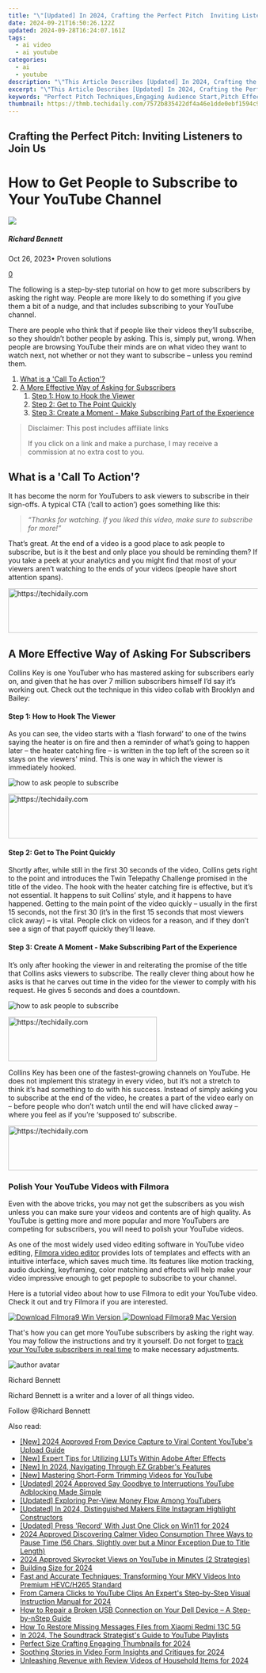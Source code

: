 ```yaml
---
title: "\"[Updated] In 2024, Crafting the Perfect Pitch  Inviting Listeners to Join Us\""
date: 2024-09-21T16:50:26.122Z
updated: 2024-09-28T16:24:07.161Z
tags:
  - ai video
  - ai youtube
categories:
  - ai
  - youtube
description: "\"This Article Describes [Updated] In 2024, Crafting the Perfect Pitch: Inviting Listeners to Join Us\""
excerpt: "\"This Article Describes [Updated] In 2024, Crafting the Perfect Pitch: Inviting Listeners to Join Us\""
keywords: "Perfect Pitch Techniques,Engaging Audience Start,Pitch Effectiveness Guide,Invitation Speech Skills,Listener Attraction Tips,Joining Dialogues Methods,Conversation Entry Strategies"
thumbnail: https://thmb.techidaily.com/7572b835422df4a46e1dde0ebf1594c94500d035cdbdf693fb3fdb8a7d6301cc.jpg
---
```


## Crafting the Perfect Pitch: Inviting Listeners to Join Us

# How to Get People to Subscribe to Your YouTube Channel

![](https://images.wondershare.com/filmora/article-images/richard-bennett.jpg)

##### Richard Bennett

 Oct 26, 2023• Proven solutions

[0](#commentsBoxSeoTemplate)

The following is a step-by-step tutorial on how to get more subscribers by asking the right way. People are more likely to do something if you give them a bit of a nudge, and that includes subscribing to your YouTube channel.

There are people who think that if people like their videos they’ll subscribe, so they shouldn’t bother people by asking. This is, simply put, wrong. When people are browsing YouTube their minds are on what video they want to watch next, not whether or not they want to subscribe – unless you remind them.

1. [What is a 'Call To Action'?](#cta)
2. [A More Effective Way of Asking for Subscribers](#betterway)  
   1. [Step 1: How to Hook the Viewer](#hook)  
   2. [Step 2: Get to The Point Quickly](#point)  
   3. [Step 3: Create a Moment - Make Subscribing Part of the Experience](#moment)

>  Disclaimer: This post includes affiliate links
>
>  If you click on a link and make a purchase, I may receive a commission at no extra cost to you.
>

## What is a 'Call To Action'?

It has become the norm for YouTubers to ask viewers to subscribe in their sign-offs. A typical CTA (‘call to action’) goes something like this:

> _“Thanks for watching. If you liked this video, make sure to subscribe for more!”_

That’s great. At the end of a video is a good place to ask people to subscribe, but is it the best and only place you should be reminding them? If you take a peek at your analytics and you might find that most of your viewers aren’t watching to the ends of your videos (people have short attention spans).

<!-- affiliate ads begin -->
<a href="https://zebaoaffiliateprogram.pxf.io/c/5597632/2137975/21526" target="_top" id="2137975">
  <img src="//a.impactradius-go.com/display-ad/21526-2137975" border="0" alt="https://techidaily.com" width="728" height="90"/>
</a>
<img height="0" width="0" src="https://zebaoaffiliateprogram.pxf.io/i/5597632/2137975/21526" style="position:absolute;visibility:hidden;" border="0" />
<!-- affiliate ads end -->

## A More Effective Way of Asking For Subscribers

Collins Key is one YouTuber who has mastered asking for subscribers early on, and given that he has over 7 million subscribers himself I’d say it’s working out. Check out the technique in this video collab with Brooklyn and Bailey:

#### Step 1: How to Hook The Viewer

As you can see, the video starts with a ‘flash forward’ to one of the twins saying the heater is on fire and then a reminder of what’s going to happen later – the heater catching fire – is written in the top left of the screen so it stays on the viewers' mind. This is one way in which the viewer is immediately hooked.

![ how to ask people to subscribe](https://images.wondershare.com/filmora/article-images/ask-people-to-subscribe-by-hook.jpg)

<!-- affiliate ads begin -->
<a href="https://ephamedtechinc.pxf.io/c/5597632/2126492/26400" target="_top" id="2126492">
  <img src="//a.impactradius-go.com/display-ad/26400-2126492" border="0" alt="https://techidaily.com" width="640" height="90"/>
</a>
<img height="0" width="0" src="https://ephamedtechinc.pxf.io/i/5597632/2126492/26400" style="position:absolute;visibility:hidden;" border="0" />
<!-- affiliate ads end -->

#### Step 2: Get to The Point Quickly

Shortly after, while still in the first 30 seconds of the video, Collins gets right to the point and introduces the Twin Telepathy Challenge promised in the title of the video. The hook with the heater catching fire is effective, but it’s not essential. It happens to suit Collins’ style, and it happens to have happened. Getting to the main point of the video quickly – usually in the first 15 seconds, not the first 30 (it’s in the first 15 seconds that most viewers click away) – is vital. People click on videos for a reason, and if they don’t see a sign of that payoff quickly they’ll leave.

#### Step 3: Create A Moment - Make Subscribing Part of the Experience

It’s only after hooking the viewer in and reiterating the promise of the title that Collins asks viewers to subscribe. The really clever thing about how he asks is that he carves out time in the video for the viewer to comply with his request. He gives 5 seconds and does a countdown.

![ how to ask people to subscribe](https://images.wondershare.com/filmora/article-images/ask-people-to-subscribe-in-perfect-moment.jpg)

<!-- affiliate ads begin -->
<a href="https://aligracehair.sjv.io/c/5597632/1902319/19272" target="_top" id="1902319">
  <img src="//a.impactradius-go.com/display-ad/19272-1902319" border="0" alt="https://techidaily.com" width="300" height="90"/>
</a>
<img height="0" width="0" src="https://aligracehair.sjv.io/i/5597632/1902319/19272" style="position:absolute;visibility:hidden;" border="0" />
<!-- affiliate ads end -->

Collins Key has been one of the fastest-growing channels on YouTube. He does not implement this strategy in every video, but it’s not a stretch to think it’s had something to do with his success. Instead of simply asking you to subscribe at the end of the video, he creates a part of the video early on – before people who don’t watch until the end will have clicked away – where you feel as if you’re ‘supposed to’ subscribe.

<!-- affiliate ads begin -->
<a href="https://ephamedtechinc.pxf.io/c/5597632/2145009/26400" target="_top" id="2145009">
  <img src="//a.impactradius-go.com/display-ad/26400-2145009" border="0" alt="https://techidaily.com" width="728" height="90"/>
</a>
<img height="0" width="0" src="https://ephamedtechinc.pxf.io/i/5597632/2145009/26400" style="position:absolute;visibility:hidden;" border="0" />
<!-- affiliate ads end -->

### Polish Your YouTube Videos with Filmora

Even with the above tricks, you may not get the subscribers as you wish unless you can make sure your videos and contents are of high quality. As YouTube is getting more and more popular and more YouTubers are competing for subscribers, you will need to polish your YouTube videos.

As one of the most widely used video editing software in YouTube video editing, [Filmora video editor](https://tools.techidaily.com/wondershare/filmora/download/) provides lots of templates and effects with an intuitive interface, which saves much time. Its features like motion tracking, audio ducking, keyframing, color matching and effects will help make your video impressive enough to get pepople to subscribe to your channel.

Here is a tutorial video about how to use Filmora to edit your YouTube video. Check it out and try Filmora if you are interested.

[![Download Filmora9 Win Version](https://images.wondershare.com/filmora/guide/download-btn-win.jpg) ](https://tools.techidaily.com/wondershare/filmora/download/) [![Download Filmora9 Mac Version](https://images.wondershare.com/filmora/guide/download-btn-mac.jpg) ](https://tools.techidaily.com/wondershare/filmora/download/)

That's how you can get more YouTube subscribers by asking the right way. You may follow the instructions and try it yourself. Do not forget to [track your YouTube subscribers in real time](https://tools.techidaily.com/wondershare/filmora/download/) to make necessary adjustments.

![author avatar](https://images.wondershare.com/filmora/article-images/richard-bennett.jpg)

Richard Bennett

Richard Bennett is a writer and a lover of all things video.

Follow @Richard Bennett

<ins class="adsbygoogle"
     style="display:block"
     data-ad-format="autorelaxed"
     data-ad-client="ca-pub-7571918770474297"
     data-ad-slot="1223367746"></ins>

<ins class="adsbygoogle"
     style="display:block"
     data-ad-client="ca-pub-7571918770474297"
     data-ad-slot="8358498916"
     data-ad-format="auto"
     data-full-width-responsive="true"></ins>

<span class="atpl-alsoreadstyle">Also read:</span>
<div><ul>
<li><a href="https://youtube-zero.techidaily.com/024-approved-from-device-capture-to-viral-content-youtubes-upload-guide/"><u>[New] 2024 Approved From Device Capture to Viral Content YouTube's Upload Guide</u></a></li>
<li><a href="https://some-knowledge.techidaily.com/new-expert-tips-for-utilizing-luts-within-adobe-after-effects/"><u>[New] Expert Tips for Utilizing LUTs Within Adobe After Effects</u></a></li>
<li><a href="https://screen-recording.techidaily.com/new-in-2024-navigating-through-ez-grabbers-features/"><u>[New] In 2024, Navigating Through EZ Grabber's Features</u></a></li>
<li><a href="https://youtube-zero.techidaily.com/astering-short-form-trimming-videos-for-youtube/"><u>[New] Mastering Short-Form Trimming Videos for YouTube</u></a></li>
<li><a href="https://youtube-zero.techidaily.com/ed-2024-approved-say-goodbye-to-interruptions-youtube-adblocking-made-simple/"><u>[Updated] 2024 Approved Say Goodbye to Interruptions YouTube Adblocking Made Simple</u></a></li>
<li><a href="https://facebook-record-videos.techidaily.com/updated-exploring-per-view-money-flow-among-youtubers/"><u>[Updated] Exploring Per-View Money Flow Among YouTubers</u></a></li>
<li><a href="https://instagram-clips.techidaily.com/updated-in-2024-distinguished-makers-elite-instagram-highlight-constructors/"><u>[Updated] In 2024, Distinguished Makers Elite Instagram Highlight Constructors</u></a></li>
<li><a href="https://video-screen-grab.techidaily.com/updated-press-record-with-just-one-click-on-win11-for-2024/"><u>[Updated] Press 'Record' With Just One Click on Win11 for 2024</u></a></li>
<li><a href="https://youtube-zero.techidaily.com/approved-discovering-calmer-video-consumption-three-ways-to-pause-time-56-chars-slightly-over-but-a-minor-exception-due-to-title-length/"><u>2024 Approved Discovering Calmer Video Consumption Three Ways to Pause Time (56 Chars, Slightly over but a Minor Exception Due to Title Length)</u></a></li>
<li><a href="https://youtube-zero.techidaily.com/approved-skyrocket-views-on-youtube-in-minutes-2-strategies/"><u>2024 Approved Skyrocket Views on YouTube in Minutes (2 Strategies)</u></a></li>
<li><a href="https://youtube-zero.techidaily.com/ing-size-for-2024/"><u>Building Size for 2024</u></a></li>
<li><a href="https://eaxpv-info.techidaily.com/fast-and-accurate-techniques-transforming-your-mkv-videos-into-premium-hevch265-standard/"><u>Fast and Accurate Techniques: Transforming Your MKV Videos Into Premium HEVC/H265 Standard</u></a></li>
<li><a href="https://some-techniques.techidaily.com/from-camera-clicks-to-youtube-clips-an-experts-step-by-step-visual-instruction-manual-for-2024/"><u>From Camera Clicks to YouTube Clips An Expert's Step-by-Step Visual Instruction Manual for 2024</u></a></li>
<li><a href="https://win-howtos.techidaily.com/how-to-repair-a-broken-usb-connection-on-your-dell-device-a-step-by-nstep-guide/"><u>How to Repair a Broken USB Connection on Your Dell Device – A Step-by-nStep Guide</u></a></li>
<li><a href="https://blog-min.techidaily.com/how-to-restore-missing-messages-files-from-xiaomi-redmi-13c-5g-by-fonelab-android-recover-messages/"><u>How To Restore Missing Messages Files from Xiaomi Redmi 13C 5G</u></a></li>
<li><a href="https://youtube-zero.techidaily.com/24-the-soundtrack-strategists-guide-to-youtube-playlists/"><u>In 2024, The Soundtrack Strategist's Guide to YouTube Playlists</u></a></li>
<li><a href="https://youtube-zero.techidaily.com/ct-size-crafting-engaging-thumbnails-for-2024/"><u>Perfect Size Crafting Engaging Thumbnails for 2024</u></a></li>
<li><a href="https://extra-skills.techidaily.com/soothing-stories-in-video-form-insights-and-critiques-for-2024/"><u>Soothing Stories in Video Form Insights and Critiques for 2024</u></a></li>
<li><a href="https://youtube-zero.techidaily.com/shing-revenue-with-review-videos-of-household-items-for-2024/"><u>Unleashing Revenue with Review Videos of Household Items for 2024</u></a></li>
</ul></div>

